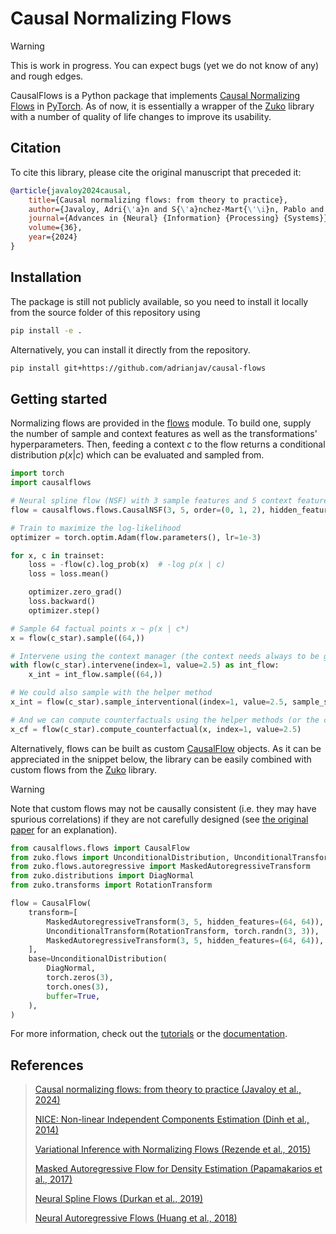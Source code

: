 # Causal Normalizing Flows

> [!warning]
> This is work in progress. You can expect bugs (yet we do not know of any) and rough edges.

CausalFlows is a Python package that implements [Causal Normalizing Flows](https://arxiv.org/abs/2306.05415) in [PyTorch](https://pytorch.org>).
As of now, it is essentially a wrapper of the [Zuko](https://github.com/probabilists/zuko) library with a number
of quality of life changes to improve its usability.

## Citation

To cite this library, please cite the original manuscript that preceded it:
```bibtex
@article{javaloy2024causal,
    title={Causal normalizing flows: from theory to practice},
    author={Javaloy, Adri{\'a}n and S{\'a}nchez-Mart{\'\i}n, Pablo and Valera, Isabel},
    journal={Advances in {Neural} {Information} {Processing} {Systems}},
    volume={36},
    year={2024}
}
```

## Installation

The package is still not publicly available, so you need to install it locally from the source folder
of this repository using

```bash
pip install -e .
```
Alternatively, you can install it directly from the repository.

```bash
pip install git+https://github.com/adrianjav/causal-flows
```

## Getting started

Normalizing flows are provided in the [flows](causalflows/flows) module. To build one, supply the number of sample and
context features as well as the transformations' hyperparameters. Then, feeding a context $c$ to the flow returns
a conditional distribution $p(x | c)$ which can be evaluated and sampled from.

```python
import torch
import causalflows

# Neural spline flow (NSF) with 3 sample features and 5 context features
flow = causalflows.flows.CausalNSF(3, 5, order=(0, 1, 2), hidden_features=[128] * 3)

# Train to maximize the log-likelihood
optimizer = torch.optim.Adam(flow.parameters(), lr=1e-3)

for x, c in trainset:
    loss = -flow(c).log_prob(x)  # -log p(x | c)
    loss = loss.mean()

    optimizer.zero_grad()
    loss.backward()
    optimizer.step()

# Sample 64 factual points x ~ p(x | c*)
x = flow(c_star).sample((64,))

# Intervene using the context manager (the context needs always to be given)
with flow(c_star).intervene(index=1, value=2.5) as int_flow:
    x_int = int_flow.sample((64,))

# We could also sample with the helper method
x_int = flow(c_star).sample_interventional(index=1, value=2.5, sample_shape=(64,))

# And we can compute counterfactuals using the helper methods (or the context manager)
x_cf = flow(c_star).compute_counterfactual(x, index=1, value=2.5)
```

Alternatively, flows can be built as custom [CausalFlow](https://github.com/adrianjav/causal-flows/blob/189e7d6ea35a4000b2899a2c54ed4883c58ffed9/causalflows/core.py#L11) objects.
As it can be appreciated in the snippet below, the library can be easily combined with custom flows
from the [Zuko](https://github.com/probabilists/zuko) library.

> [!warning]
> Note that custom flows may not be causally consistent (i.e. they may have spurious correlations) if they are not
> carefully designed (see [the original paper](https://arxiv.org/abs/2306.05415) for an explanation).

```python
from causalflows.flows import CausalFlow
from zuko.flows import UnconditionalDistribution, UnconditionalTransform
from zuko.flows.autoregressive import MaskedAutoregressiveTransform
from zuko.distributions import DiagNormal
from zuko.transforms import RotationTransform

flow = CausalFlow(
    transform=[
        MaskedAutoregressiveTransform(3, 5, hidden_features=(64, 64)),
        UnconditionalTransform(RotationTransform, torch.randn(3, 3)),
        MaskedAutoregressiveTransform(3, 5, hidden_features=(64, 64)),
    ],
    base=UnconditionalDistribution(
        DiagNormal,
        torch.zeros(3),
        torch.ones(3),
        buffer=True,
    ),
)
```

For more information, check out the [tutorials](docs/tutorials) or the [documentation](docs).

## References

> [Causal normalizing flows: from theory to practice (Javaloy et al., 2024)](https://arxiv.org/abs/2306.05415)
>
> [NICE: Non-linear Independent Components Estimation (Dinh et al., 2014)](https://arxiv.org/abs/1410.8516)
>
> [Variational Inference with Normalizing Flows (Rezende et al., 2015)](https://arxiv.org/abs/1505.05770)
>
> [Masked Autoregressive Flow for Density Estimation (Papamakarios et al., 2017)](https://arxiv.org/abs/1705.07057)
>
> [Neural Spline Flows (Durkan et al., 2019)](https://arxiv.org/abs/1906.04032)
>
> [Neural Autoregressive Flows (Huang et al., 2018)](https://arxiv.org/abs/1804.00779)
